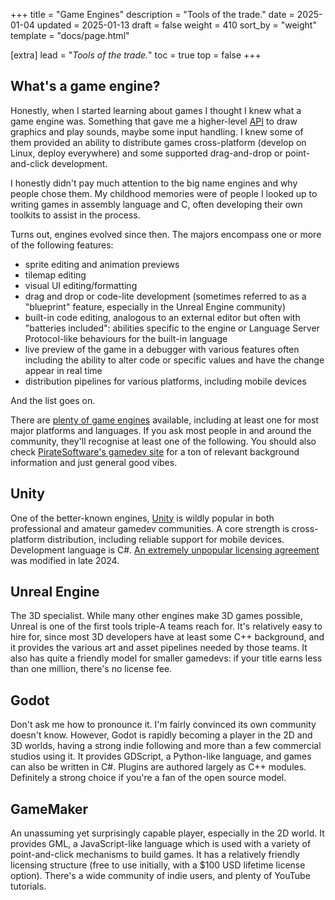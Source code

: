 +++
title = "Game Engines"
description = "Tools of the trade."
date = 2025-01-04
updated = 2025-01-13
draft = false
weight = 410
sort_by = "weight"
template = "docs/page.html"

[extra]
lead = "<em>Tools of the trade.</em>"
toc = true
top = false
+++

## What's a game engine?

Honestly, when I started learning about games I thought I knew what a game engine was. Something
that gave me a higher-level [API](https://en.wikipedia.org/wiki/API) to draw graphics and play sounds, maybe some input handling. I
knew some of them provided an ability to distribute games cross-platform (develop on Linux, deploy
everywhere) and some supported drag-and-drop or point-and-click development.

I honestly didn't pay much attention to the big name engines and why people chose them. My childhood
memories were of people I looked up to writing games in assembly language and C, often developing
their own toolkits to assist in the process.

Turns out, engines evolved since then. The majors encompass one or more of the following features:

- sprite editing and animation previews
- tilemap editing
- visual UI editing/formatting
- drag and drop or code-lite development (sometimes referred to as a "blueprint" feature, especially in the Unreal
  Engine community)
- built-in code editing, analogous to an external editor but often with "batteries included":
  abilities specific to the engine or Language Server Protocol-like behaviours for the built-in
  language
- live preview of the game in a debugger with various features often including the ability to alter
  code or specific values and have the change appear in real time
- distribution pipelines for various platforms, including mobile devices

And the list goes on.

There are [plenty of game engines](https://enginesdatabase.com) available, including at least one
for most major platforms and languages. If you ask most people in and around the community, they'll
recognise at least one of the following. You should also check [PirateSoftware's gamedev
site](https://develop.games) for a ton of relevant background information and just general good
vibes.

## Unity

One of the better-known engines, [Unity](https://unity.com) is wildly popular in both professional
and amateur gamedev communities. A core strength is cross-platform distribution, including reliable
support for mobile devices. Development language is C#. [An extremely unpopular licensing agreement](https://en.wikipedia.org/wiki/Uniy_(game_engine)#Runtime_fee_reception) was
modified in late 2024.

## Unreal Engine

The 3D specialist. While many other engines make 3D games possible, Unreal is one of the first tools
triple-A teams reach for. It's relatively easy to hire for, since most 3D developers have at least
some C++ background, and it provides the various art and asset pipelines needed by those teams. It
also has quite a friendly model for smaller gamedevs: if your title earns less than one million,
there's no license fee.

## Godot

Don't ask me how to pronounce it. I'm fairly convinced its own community doesn't know. However,
Godot is rapidly becoming a player in the 2D and 3D worlds, having a strong indie following and more
than a few commercial studios using it. It provides GDScript, a Python-like language, and games can
also be written in C#. Plugins are authored largely as C++ modules. Definitely a strong choice if
you're a fan of the open source model.

## GameMaker

An unassuming yet surprisingly capable player, especially in the 2D world. It provides GML, a
JavaScript-like language which is used with a variety of point-and-click mechanisms to build games.
It has a relatively friendly licensing structure (free to use initially, with a $100 USD lifetime
license option). There's a wide community of indie users, and plenty of YouTube tutorials.
